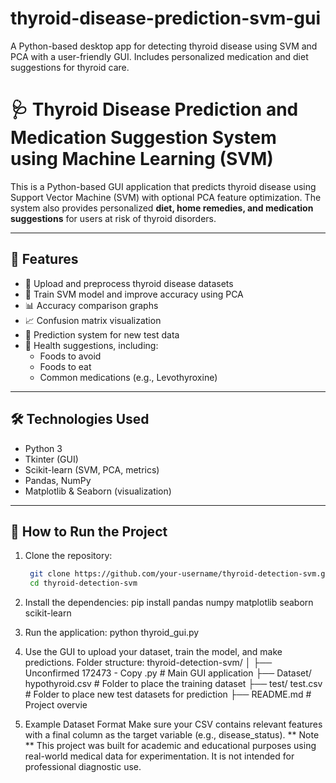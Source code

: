 # thyroid-disease-prediction-svm-gui
A Python-based desktop app for detecting thyroid disease using SVM and PCA with a user-friendly GUI. Includes personalized medication and diet suggestions for thyroid care.
# 🩺 Thyroid Disease Prediction and Medication Suggestion System using Machine Learning (SVM)

This is a Python-based GUI application that predicts thyroid disease using Support Vector Machine (SVM) with optional PCA feature optimization. The system also provides personalized **diet, home remedies, and medication suggestions** for users at risk of thyroid disorders.

---

## 🚀 Features

- 📂 Upload and preprocess thyroid disease datasets
- 🤖 Train SVM model and improve accuracy using PCA
- 📊 Accuracy comparison graphs
- 📈 Confusion matrix visualization
- 🧾 Prediction system for new test data
- 🍎 Health suggestions, including:
  - Foods to avoid
  - Foods to eat
  - Common medications (e.g., Levothyroxine)

---

## 🛠️ Technologies Used

- Python 3
- Tkinter (GUI)
- Scikit-learn (SVM, PCA, metrics)
- Pandas, NumPy
- Matplotlib & Seaborn (visualization)

---

## 📁 How to Run the Project

1. Clone the repository:

   ```bash
    git clone https://github.com/your-username/thyroid-detection-svm.git
    cd thyroid-detection-svm
2. Install the dependencies:
    pip install pandas numpy matplotlib seaborn scikit-learn
3. Run the application:
   python thyroid_gui.py
4. Use the GUI to upload your dataset, train the model, and make predictions.
   Folder structure:
   thyroid-detection-svm/
│
 ├── Unconfirmed 172473 - Copy .py             # Main GUI application
 ├── Dataset/  hypothyroid.csv                  # Folder to place the training dataset
 ├── test/  test.csv                     # Folder to place new test datasets for prediction
 ├── README.md                   # Project overvie
5. Example Dataset Format
    Make sure your CSV contains relevant features with a final column as the target variable (e.g., disease_status).
** Note **
   This project was built for academic and educational purposes using real-world medical data for experimentation. It is not intended for professional diagnostic use.



